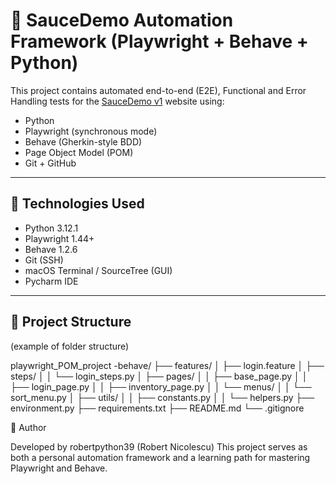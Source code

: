# 🧪 SauceDemo Automation Framework (Playwright + Behave + Python)

This project contains automated end-to-end (E2E), Functional and Error Handling tests for the [SauceDemo v1](https://www.saucedemo.com/v1/) website using:

- Python
- Playwright (synchronous mode)
- Behave (Gherkin-style BDD)
- Page Object Model (POM)
- Git + GitHub

---

## 🔧 Technologies Used

- Python 3.12.1
- Playwright 1.44+
- Behave 1.2.6
- Git (SSH)
- macOS Terminal / SourceTree (GUI)
- Pycharm IDE
---

## 📁 Project Structure
(example of folder structure)

playwright_POM_project
-behave/
├── features/
│ ├── login.feature
│ ├── steps/
│ │ └── login_steps.py
│ ├── pages/
│ │ ├── base_page.py
│ │ ├── login_page.py
│ │ ├── inventory_page.py
│ │ └── menus/
│ │ └── sort_menu.py
│ ├── utils/
│ │ ├── constants.py
│ │ └── helpers.py
├── environment.py
├── requirements.txt
├── README.md
└── .gitignore


👤 Author

Developed by robertpython39 (Robert Nicolescu)
This project serves as both a personal automation framework and a learning path for mastering Playwright and Behave.